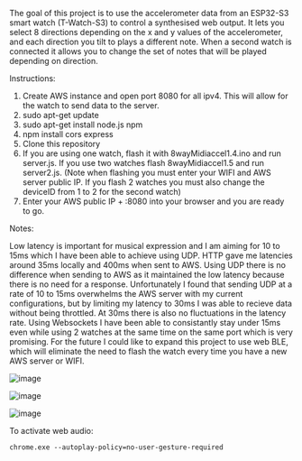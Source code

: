 The goal of this project is to use the accelerometer data from an ESP32-S3 smart watch (T-Watch-S3) to control a synthesised web output. It lets you select 8 directions depending on the x and y values of the accelerometer, and each direction you tilt to plays a different note. When a second watch is connected it allows you to change the set of notes that will be played depending on direction. 

Instructions:

1) Create AWS instance and open port 8080 for all ipv4. This will allow for the watch to send data to the server.
2) sudo apt-get update
3) sudo apt-get install node.js npm
4) npm install cors express
5) Clone this repository
6) If you are using one watch, flash it with 8wayMidiaccel1.4.ino and run server.js. If you use two watches flash 8wayMidiaccel1.5 and run server2.js.
  (Note when flashing you must enter your WIFI and AWS server public IP. If you flash 2 watches you must also change the deviceID from 1 to 2 for the second watch)
7) Enter your AWS public IP + :8080 into your browser and you are ready to go.

Notes:

Low latency is important for musical expression and I am aiming for 10 to 15ms which I have been able to achieve using UDP. HTTP gave me latencies around 35ms locally and 400ms when sent to AWS. Using UDP there is no difference when sending to AWS as it maintained the low latency because there is no need for a response. Unfortunately I found that sending UDP at a rate of 10 to 15ms overwhelms the AWS server with my current configurations, but by limiting my latency to 30ms I was able to recieve data without being throttled. At 30ms there is also no fluctuations in the latency rate. 
Using Websockets I have been able to consistantly stay under 15ms even while using 2 watches at the same time on the same port which is very promising. For the future I could like to expand this project to use web BLE, which will eliminate the need to flash the watch every time you have a new AWS server or WIFI. 

![image](https://github.com/user-attachments/assets/b4f17029-b728-426f-adb4-05e5f9d9b2e5)

![image](https://github.com/user-attachments/assets/181c7d6a-a148-4620-9193-718a8b03ec71)

![image](https://github.com/user-attachments/assets/6911817a-3bd2-4631-82bd-4b9270ef570c)

To activate web audio:

`chrome.exe --autoplay-policy=no-user-gesture-required`
